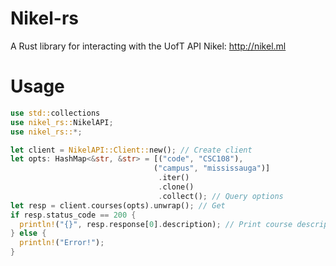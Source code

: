 # Nikel-rs

A Rust library for interacting with the UofT API Nikel: http://nikel.ml

# Usage

```rust
use std::collections
use nikel_rs::NikelAPI;
use nikel_rs::*;

let client = NikelAPI::Client::new(); // Create client
let opts: HashMap<&str, &str> = [("code", "CSC108"),
                                ("campus", "mississauga")]
                                 .iter()
                                 .clone()
                                 .collect(); // Query options
let resp = client.courses(opts).unwrap(); // Get
if resp.status_code == 200 {
  println!("{}", resp.response[0].description); // Print course description
} else {
  println!("Error!");
}
```
